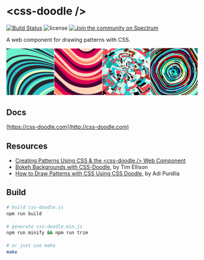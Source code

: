 # &lt;css-doodle /&gt;

[![Build Status](https://travis-ci.org/css-doodle/css-doodle.svg?branch=master)](https://travis-ci.org/css-doodle/css-doodle)
![license](https://img.shields.io/github/license/mashape/apistatus.svg)
[![Join the community on Spectrum](https://withspectrum.github.io/badge/badge.svg)](https://spectrum.chat/css-doodle)


A web component for drawing patterns with CSS.

<a href="https://css-doodle.com/">
  <img src="screenshot/doodle.png" />
</a>

## Docs
[https://css-doodle.com](http://css-doodle.com)


## Resources

* [Creating Patterns Using CSS & the &lt;css-doodle /&gt; Web Component](https://alligator.io/css/patterns-css-doodle/)
* [Bokeh Backgrounds with CSS-Doodle](https://www.timothyellison.com/2018/05/27/bokeh-backgrounds-with-css-doodle/), by Tim Ellison
* [How to Draw Patterns with CSS Using CSS Doodle](https://webdesign.tutsplus.com/tutorials/how-to-draw-patterns-with-css-using-css-doodle--cms-33110), by Adi Purdila


## Build

```bash
# build css-doodle.js
npm run build

# generate css-doodle.min.js
npm run minify && npm run trim

# or just use make
make
```
